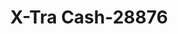 ---
f_zip-code: 38652
f_state-code: MS
title: X-Tra Cash-28876
f_phone: 662-534-3363
f_city-only: New Albany
f_address: 108 Chrystal Plaza Drive New Albany
f_location-unique-id: '28876'
slug: x-tra-cash-28876
updated-on: '2024-05-30T13:46:58.046Z'
created-on: '2024-05-30T13:36:59.803Z'
published-on: '2024-05-30T13:54:32.469Z'
f_city-state: cms/city/new-albany-ms.md
f_company: cms/company/x-tra-cash.md
f_state: cms/state/mississippi.md
layout: '[payday-loan].html'
tags: payday-loan
---